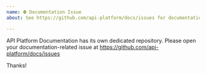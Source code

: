 ```yaml
---
name: ⛔ Documentation Issue
about: See https://github.com/api-platform/docs/issues for documentation issues

---
```


API Platform Documentation has its own dedicated repository. Please open your
documentation-related issue at https://github.com/api-platform/docs/issues

Thanks!
